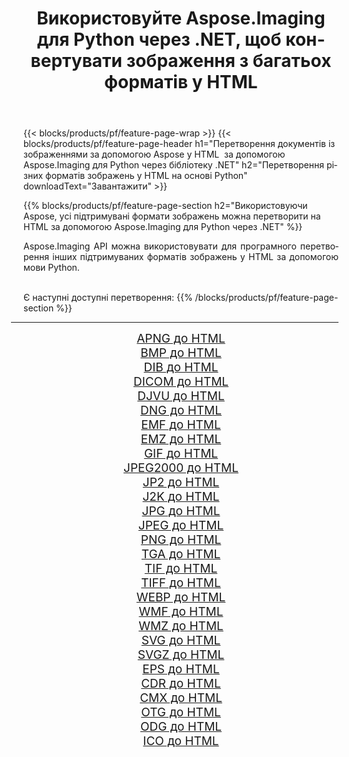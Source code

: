 ﻿---
title: Використовуйте Aspose.Imaging для Python через .NET, щоб конвертувати зображення з багатьох форматів у HTML 
weight: 3920
url: /uk/python-net/conversion/to/html/ 
lang: uk
langdirlevel: 2
locales: zh-hans,ja,it,ru,de,es,fr,nl,id,lt,pl,pt,vi,tr,ko,zh-hant,ar,hi,th,sv,cs,uk,he
description: Ви можете використовувати Aspose.Imaging для Python через бібліотеку .NET для перетворення різноманітних форматів у HTML
---

{{< blocks/products/pf/feature-page-wrap >}}
{{< blocks/products/pf/feature-page-header h1="Перетворення документів із зображеннями за допомогою Aspose у HTML  за допомогою Aspose.Imaging для Python через бібліотеку .NET" h2="Перетворення різних форматів зображень у HTML на основі Python" downloadText="Завантажити" >}}


{{% blocks/products/pf/feature-page-section  h2="Використовуючи Aspose, усі підтримувані формати зображень можна перетворити на HTML за допомогою Aspose.Imaging для Python через .NET" %}}
<p align=justify>Aspose.Imaging API можна використовувати для програмного перетворення інших підтримуваних форматів зображень у HTML за допомогою мови Python.</p>
<br/>
Є наступні доступні перетворення:
{{% /blocks/products/pf/feature-page-section %}}
<div class="container-fluid productfamilypage bg-gray">
    <div class="convertypes bg-gray agp-content section">
        <div class="container">
		<hr style="margin-left:-20px;"/>
		<div class="row other-converters" style="gap: 10px;font-size: 19px;text-align:center;">
		    <div class='col-md-2 other-converter remove-lp remove-rp'><a href="/imaging/uk/python-net/conversion/apng-to-html/" style="padding:15px;">APNG до HTML</a></div>
<div class='col-md-2 other-converter remove-lp remove-rp'><a href="/imaging/uk/python-net/conversion/bmp-to-html/" style="padding:15px;">BMP до HTML</a></div>
<div class='col-md-2 other-converter remove-lp remove-rp'><a href="/imaging/uk/python-net/conversion/dib-to-html/" style="padding:15px;">DIB до HTML</a></div>
<div class='col-md-2 other-converter remove-lp remove-rp'><a href="/imaging/uk/python-net/conversion/dicom-to-html/" style="padding:15px;">DICOM до HTML</a></div>
<div class='col-md-2 other-converter remove-lp remove-rp'><a href="/imaging/uk/python-net/conversion/djvu-to-html/" style="padding:15px;">DJVU до HTML</a></div>
<div class='col-md-2 other-converter remove-lp remove-rp'><a href="/imaging/uk/python-net/conversion/dng-to-html/" style="padding:15px;">DNG до HTML</a></div>
<div class='col-md-2 other-converter remove-lp remove-rp'><a href="/imaging/uk/python-net/conversion/emf-to-html/" style="padding:15px;">EMF до HTML</a></div>
<div class='col-md-2 other-converter remove-lp remove-rp'><a href="/imaging/uk/python-net/conversion/emz-to-html/" style="padding:15px;">EMZ до HTML</a></div>
<div class='col-md-2 other-converter remove-lp remove-rp'><a href="/imaging/uk/python-net/conversion/gif-to-html/" style="padding:15px;">GIF до HTML</a></div>
<div class='col-md-2 other-converter remove-lp remove-rp'><a href="/imaging/uk/python-net/conversion/jpeg2000-to-html/" style="padding:15px;">JPEG2000 до HTML</a></div>
<div class='col-md-2 other-converter remove-lp remove-rp'><a href="/imaging/uk/python-net/conversion/jp2-to-html/" style="padding:15px;">JP2 до HTML</a></div>
<div class='col-md-2 other-converter remove-lp remove-rp'><a href="/imaging/uk/python-net/conversion/j2k-to-html/" style="padding:15px;">J2K до HTML</a></div>
<div class='col-md-2 other-converter remove-lp remove-rp'><a href="/imaging/uk/python-net/conversion/jpg-to-html/" style="padding:15px;">JPG до HTML</a></div>
<div class='col-md-2 other-converter remove-lp remove-rp'><a href="/imaging/uk/python-net/conversion/jpeg-to-html/" style="padding:15px;">JPEG до HTML</a></div>
<div class='col-md-2 other-converter remove-lp remove-rp'><a href="/imaging/uk/python-net/conversion/png-to-html/" style="padding:15px;">PNG до HTML</a></div>
<div class='col-md-2 other-converter remove-lp remove-rp'><a href="/imaging/uk/python-net/conversion/tga-to-html/" style="padding:15px;">TGA до HTML</a></div>
<div class='col-md-2 other-converter remove-lp remove-rp'><a href="/imaging/uk/python-net/conversion/tif-to-html/" style="padding:15px;">TIF до HTML</a></div>
<div class='col-md-2 other-converter remove-lp remove-rp'><a href="/imaging/uk/python-net/conversion/tiff-to-html/" style="padding:15px;">TIFF до HTML</a></div>
<div class='col-md-2 other-converter remove-lp remove-rp'><a href="/imaging/uk/python-net/conversion/webp-to-html/" style="padding:15px;">WEBP до HTML</a></div>
<div class='col-md-2 other-converter remove-lp remove-rp'><a href="/imaging/uk/python-net/conversion/wmf-to-html/" style="padding:15px;">WMF до HTML</a></div>
<div class='col-md-2 other-converter remove-lp remove-rp'><a href="/imaging/uk/python-net/conversion/wmz-to-html/" style="padding:15px;">WMZ до HTML</a></div>
<div class='col-md-2 other-converter remove-lp remove-rp'><a href="/imaging/uk/python-net/conversion/svg-to-html/" style="padding:15px;">SVG до HTML</a></div>
<div class='col-md-2 other-converter remove-lp remove-rp'><a href="/imaging/uk/python-net/conversion/svgz-to-html/" style="padding:15px;">SVGZ до HTML</a></div>
<div class='col-md-2 other-converter remove-lp remove-rp'><a href="/imaging/uk/python-net/conversion/eps-to-html/" style="padding:15px;">EPS до HTML</a></div>
<div class='col-md-2 other-converter remove-lp remove-rp'><a href="/imaging/uk/python-net/conversion/cdr-to-html/" style="padding:15px;">CDR до HTML</a></div>
<div class='col-md-2 other-converter remove-lp remove-rp'><a href="/imaging/uk/python-net/conversion/cmx-to-html/" style="padding:15px;">CMX до HTML</a></div>
<div class='col-md-2 other-converter remove-lp remove-rp'><a href="/imaging/uk/python-net/conversion/otg-to-html/" style="padding:15px;">OTG до HTML</a></div>
<div class='col-md-2 other-converter remove-lp remove-rp'><a href="/imaging/uk/python-net/conversion/odg-to-html/" style="padding:15px;">ODG до HTML</a></div>
<div class='col-md-2 other-converter remove-lp remove-rp'><a href="/imaging/uk/python-net/conversion/ico-to-html/" style="padding:15px;">ICO до HTML</a></div>
                </div>
        </div>
    </div>
</div>
<br/>

